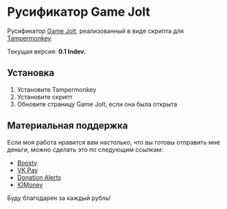 # Русификатор Game Jolt
 
Русификатор [Game Jolt](https://gamejolt.com/), реализованный в виде скрипта для [Tampermonkey](https://github.com/Tampermonkey/tampermonkey).

Текущая версия: **0.1 Indev.**

## Установка

1. Установите Tampermonkey
2. Установите скрипт
3. Обновите страницу Game Jolt, если она была открыта

## Материальная поддержка
Если моя работа нравится вам настолько, что вы готовы отправить мне деньги, можно сделать это по следующим ссылкам:
* [Boosty](https://boosty.to/rushanm)
* [VK Pay](https://vk.me/moneysend/deflecta)
* [Donation Alerts](https://www.donationalerts.com/r/deflecta)
* [ЮMoney](https://yoomoney.ru/to/410015215253910)

Буду благодарен за каждый рубль!